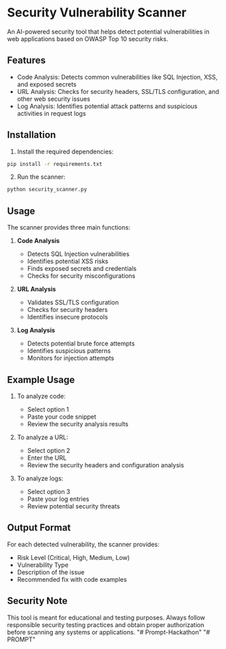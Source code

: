 # Security Vulnerability Scanner

An AI-powered security tool that helps detect potential vulnerabilities in web applications based on OWASP Top 10 security risks.

## Features

- Code Analysis: Detects common vulnerabilities like SQL Injection, XSS, and exposed secrets
- URL Analysis: Checks for security headers, SSL/TLS configuration, and other web security issues
- Log Analysis: Identifies potential attack patterns and suspicious activities in request logs

## Installation

1. Install the required dependencies:
```bash
pip install -r requirements.txt
```

2. Run the scanner:
```bash
python security_scanner.py
```

## Usage

The scanner provides three main functions:

1. **Code Analysis**
   - Detects SQL Injection vulnerabilities
   - Identifies potential XSS risks
   - Finds exposed secrets and credentials
   - Checks for security misconfigurations

2. **URL Analysis**
   - Validates SSL/TLS configuration
   - Checks for security headers
   - Identifies insecure protocols

3. **Log Analysis**
   - Detects potential brute force attempts
   - Identifies suspicious patterns
   - Monitors for injection attempts

## Example Usage

1. To analyze code:
   - Select option 1
   - Paste your code snippet
   - Review the security analysis results

2. To analyze a URL:
   - Select option 2
   - Enter the URL
   - Review the security headers and configuration analysis

3. To analyze logs:
   - Select option 3
   - Paste your log entries
   - Review potential security threats

## Output Format

For each detected vulnerability, the scanner provides:
- Risk Level (Critical, High, Medium, Low)
- Vulnerability Type
- Description of the issue
- Recommended fix with code examples

## Security Note

This tool is meant for educational and testing purposes. Always follow responsible security testing practices and obtain proper authorization before scanning any systems or applications.
"# Prompt-Hackathon" 
"# PROMPT" 
